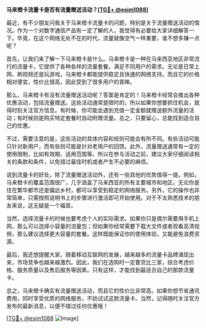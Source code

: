 **马来橙卡流量卡是否有流量赠送活动？[[TG💪+ @esim1088](https://t.me/s/esim1088)]**

最近，有不少朋友问我关于马来橙卡流量卡的问题，特别是关于流量赠送活动的情况。作为一个对数字通信产品有一定了解的人，我觉得有必要给大家详细解答一下。毕竟，在这个网络无处不在的时代，流量就像空气一样重要，谁不想多赚一点呢？

首先，让我们来了解一下马来橙卡是什么。马来橙卡是一种在马来西亚地区非常流行的流量卡，它提供了各种各样的流量套餐，满足不同用户的需求。无论是日常上网、刷视频还是玩游戏，马来橙卡都能提供稳定且快速的网络支持。而且它的价格相对便宜，性价比很高，因此受到了很多用户的青睐。

那么，马来橙卡有没有流量赠送活动呢？答案是肯定的！马来橙卡经常会推出各种优惠活动，包括流量赠送。这些活动通常是限时的，所以如果你想要抓住机会，就得时刻关注官方信息。有时候，你可能会遇到充值一定金额就赠送额外流量的活动；有时候则是购买特定套餐时自动附赠流量。总之，只要留心，总能找到适合自己的优惠。

不过，需要注意的是，这些活动的具体内容和规则可能会有所不同。有些活动可能只针对新用户，而有些则可能是针对老用户的回馈。此外，流量赠送通常有一定的使用限制，比如有效期、适用范围等。所以在参与活动之前，建议大家仔细阅读相关的条款和条件，以免错过最佳时机或者产生不必要的麻烦。

说到流量卡的好处，除了流量赠送活动外，还有一些其他的优势值得一提。例如，马来橙卡的覆盖范围很广，几乎涵盖了马来西亚的所有主要城市和地区。无论你是住在繁华都市还是偏远乡村，都可以享受到稳定的网络服务。另外，它的操作也非常简单，只需按照说明书上的步骤进行激活即可开始使用。对于不太熟悉技术的朋友来说，这无疑是一个福音。

当然，选择流量卡的时候也要考虑个人的实际需求。如果你只是偶尔需要用手机上网，那么可以选择小容量的流量包；但如果你经常需要下载大文件或者观看高清视频，那么建议选择更大容量的套餐。这样既能保证你的使用体验，又能避免浪费资源。

最后，我还想提醒大家，随着移动互联网的发展，越来越多的流量卡品牌涌现出来，市场竞争也越来越激烈。因此，我们在选购时一定要货比三家，综合考虑价格、服务质量以及售后服务等因素。只有这样，才能找到最适合自己的那款流量卡。

总之，马来橙卡确实有流量赠送活动，而且它的性价比非常高。如果你想节省通讯费用，同时享受优质的网络服务，不妨试试这款流量卡。当然，记得随时关注官方发布的最新消息，以便不错过任何优惠哦！

[[TG💪+ @esim1088](https://t.me/s/esim1088) ![Image](https://i.postimg.cc/4NQfJmqS/Snipaste-2025-05-13-00-14-12.png)]